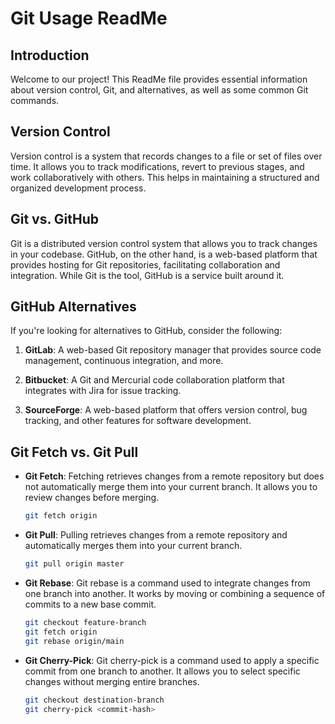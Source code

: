 # Git Usage ReadMe

## Introduction

Welcome to our project! This ReadMe file provides essential information about version control, Git, and alternatives, as well as some common Git commands.

## Version Control

Version control is a system that records changes to a file or set of files over time. It allows you to track modifications, revert to previous stages, and work collaboratively with others. This helps in maintaining a structured and organized development process.

## Git vs. GitHub

Git is a distributed version control system that allows you to track changes in your codebase. GitHub, on the other hand, is a web-based platform that provides hosting for Git repositories, facilitating collaboration and integration. While Git is the tool, GitHub is a service built around it.

## GitHub Alternatives

If you're looking for alternatives to GitHub, consider the following:

1. **GitLab**: A web-based Git repository manager that provides source code management, continuous integration, and more.

2. **Bitbucket**: A Git and Mercurial code collaboration platform that integrates with Jira for issue tracking.

3. **SourceForge**: A web-based platform that offers version control, bug tracking, and other features for software development.

## Git Fetch vs. Git Pull

- **Git Fetch**: Fetching retrieves changes from a remote repository but does not automatically merge them into your current branch. It allows you to review changes before merging.

  ```bash
  git fetch origin

  ```

- **Git Pull**: Pulling retrieves changes from a remote repository and automatically merges them into your current branch.

  ```bash
  git pull origin master

  ```

- **Git Rebase**: Git rebase is a command used to integrate changes from one branch into another. It works by moving or combining a sequence of commits to a new base commit.

  ```bash
  git checkout feature-branch
  git fetch origin
  git rebase origin/main
  ```

- **Git Cherry-Pick**: Git cherry-pick is a command used to apply a specific commit from one branch to another. It allows you to select specific changes without merging entire branches.

  ```bash
  git checkout destination-branch
  git cherry-pick <commit-hash>
  ```
